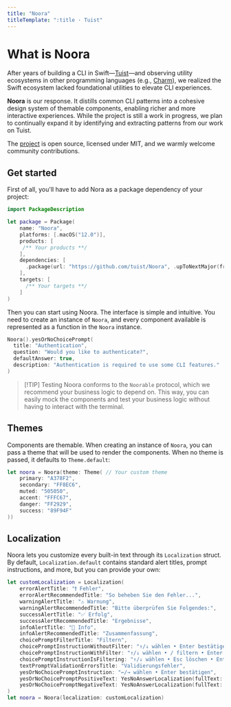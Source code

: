 ```yaml
---
title: "Noora"
titleTemplate: ":title · Tuist"
---
```


# What is Noora

After years of building a CLI in Swift—[Tuist](https://github.com/tuist/tuist)—and observing utility ecosystems in other programming languages (e.g., [Charm](https://github.com/charmbracelet)), we realized the Swift ecosystem lacked foundational utilities to elevate CLI experiences.

**Noora** is our response.
It distills common CLI patterns into a cohesive design system of themable components, enabling richer and more interactive experiences. While the project is still a work in progress, we plan to continually expand it by identifying and extracting patterns from our work on Tuist.

The [project](https://github.com/tuist/tuist) is open source, licensed under MIT, and we warmly welcome community contributions.

## Get started

First of all, you'll have to add Nora as a package dependency of your project:

```swift
import PackageDescription

let package = Package(
    name: "Noora",
    platforms: [.macOS("12.0")],
    products: [
     /** Your products **/
    ],
    dependencies: [
      .package(url: "https://github.com/tuist/Noora", .upToNextMajor(from: "0.15.0")),
    ],
    targets: [
      /** Your targets **/
    ]
)
```

Then you can start using Noora. The interface is simple and intuitive.
You need to create an instance of `Noora`, and every component available is represented as a function in the `Noora` instance.

```swift
Noora().yesOrNoChoicePrompt(
  title: "Authentication",
  question: "Would you like to authenticate?",
  defaultAnswer: true,
  description: "Authentication is required to use some CLI features."
)
```

> [!TIP] Testing
> Noora conforms to the `Noorable` protocol, which we recommend your business logic to depend on. This way, you can easily mock the components and test your business logic without having to interact with the terminal.

## Themes

Components are themable. When creating an instance of `Noora`, you can pass a theme that will be used to render the components. When no theme is passed, it defaults to `Theme.default`:

```swift
let noora = Noora(theme: Theme( // Your custom theme
    primary: "A378F2",
    secondary: "FF8EC6",
    muted: "505050",
    accent: "FFFC67",
    danger: "FF2929",
    success: "89F94F"
))
```

## Localization

Noora lets you customize every built-in text through its `Localization` struct. By default, `Localization.default` contains standard alert titles, prompt instructions, and more, but you can provide your own:

```swift
let customLocalization = Localization(
    errorAlertTitle: "❗️ Fehler",
    errorAlertRecommendedTitle: "So beheben Sie den Fehler...",
    warningAlertTitle: "⚠️ Warnung",
    warningAlertRecommendedTitle: "Bitte überprüfen Sie Folgendes:",
    successAlertTitle: "✅ Erfolg",
    successAlertRecommendedTitle: "Ergebnisse",
    infoAlertTitle: "🔎 Info",
    infoAlertRecommendedTitle: "Zusammenfassung",
    choicePromptFilterTitle: "Filtern",
    choicePromptInstructionWithoutFilter: "↑/↓ wählen • Enter bestätigen",
    choicePromptInstructionWithFilter: "↑/↓ wählen • / filtern • Enter bestätigen",
    choicePromptInstructionIsFiltering: "↑/↓ wählen • Esc löschen • Enter bestätigen",
    textPromptValidationErrorsTitle: "Validierungsfehler",
    yesOrNoChoicePromptInstruction: "←/→ wählen • Enter bestätigen",
    yesOrNoChoicePromptPositiveText: YesNoAnswerLocalization(fullText: "Ja", character: "j"),
    yesOrNoChoicePromptNegativeText: YesNoAnswerLocalization(fullText: "Nein", character: "n")
)
let noora = Noora(localization: customLocalization)
```
